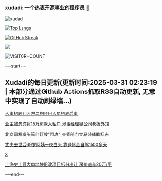 ### xudadi: 一个热衷开源事业的程序员 👋

![xudadi](https://github-readme-stats-git-masterorgs-github-readme-stats-team.vercel.app/api?username=xudadi)

[![Top Langs](https://github-readme-stats.vercel.app/api/top-langs/?username=xudadi)](https://github.com/anuraghazra/github-readme-stats)

[![GitHub Streak](https://streak-stats.demolab.com?user=xudadi&locale=zh_Hans)](https://git.io/streak-stats)

![](https://raw.githubusercontent.com/xudadi/xudadi/main/assets/github-contribution-grid-snake.svg)

![VISITOR+COUNT](https://komarev.com/ghpvc/?username=xudadi&label=VISITOR+COUNT)


---start---

## Xudadi的每日更新(更新时间:2025-03-31 02:23:19 | 本部分通过Github Actions抓取RSS自动更新, 无意中实现了自动刷绿墙...)

[人事招聘】医院二期项目人员招聘启事](https://www.gongkaoleida.com/article/2340669)

[业主被忽悠将15万房款入私户 涉事经理疑公司老板外甥](https://m.163.com/news/article/JRRJ90FF05561G0D.html)

[北京司机掉头等红灯被"围攻" 交管部门立马装辅助标志](https://m.163.com/news/article/JRT46RHA0514R9OJ.html)

[丈夫去世后69岁阿姨一夜白头 靠退休金自驾1500多天](https://m.163.com/news/article/JRSOKNEP0534P59R.html)

[3](https://m.163.com/touch/news/sub/domestic)

[上海史上最大单地块旧改项目拆分出让 房价直奔20万/平](https://m.163.com/news/article/JRR91JUP0512B07B.html)

---end---
